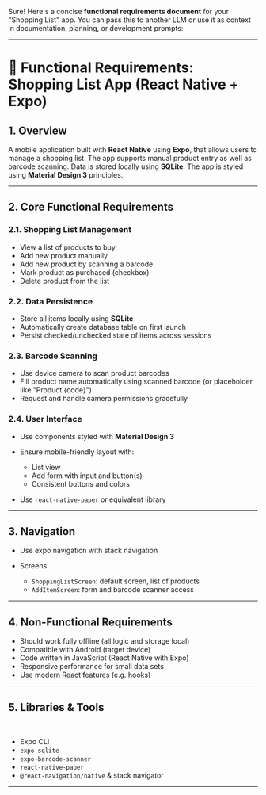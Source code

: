 Sure! Here's a concise **functional requirements document** for your "Shopping List" app. You can pass this to another LLM or use it as context in documentation, planning, or development prompts:

---

# 📝 Functional Requirements: Shopping List App (React Native + Expo)

## 1. **Overview**

A mobile application built with **React Native** using **Expo**, that allows users to manage a shopping list. The app supports manual product entry as well as barcode scanning. Data is stored locally using **SQLite**. The app is styled using **Material Design 3** principles.

---

## 2. **Core Functional Requirements**

### 2.1. Shopping List Management

* View a list of products to buy
* Add new product manually
* Add new product by scanning a barcode
* Mark product as purchased (checkbox)
* Delete product from the list

### 2.2. Data Persistence

* Store all items locally using **SQLite**
* Automatically create database table on first launch
* Persist checked/unchecked state of items across sessions

### 2.3. Barcode Scanning

* Use device camera to scan product barcodes
* Fill product name automatically using scanned barcode (or placeholder like "Product {code}")
* Request and handle camera permissions gracefully

### 2.4. User Interface

* Use components styled with **Material Design 3**
* Ensure mobile-friendly layout with:

  * List view
  * Add form with input and button(s)
  * Consistent buttons and colors
* Use `react-native-paper` or equivalent library

---

## 3. **Navigation**

* Use expo navigation with stack navigation
* Screens:

  * `ShoppingListScreen`: default screen, list of products
  * `AddItemScreen`: form and barcode scanner access

---

## 4. **Non-Functional Requirements**

* Should work fully offline (all logic and storage local)
* Compatible with Android (target device)
* Code written in JavaScript (React Native with Expo)
* Responsive performance for small data sets
* Use modern React features (e.g. hooks)

---

## 5. **Libraries & Tools**
`
* Expo CLI
* `expo-sqlite`
* `expo-barcode-scanner`
* `react-native-paper`
* `@react-navigation/native` & stack navigator

---